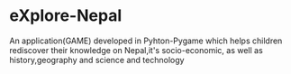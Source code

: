 eXplore-Nepal
=============

An application(GAME) developed in Pyhton-Pygame which helps children rediscover their knowledge on Nepal,it's socio-economic, as well as history,geography and science and technology
